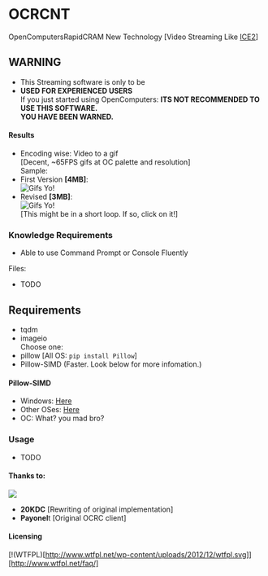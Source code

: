 # OCRCNT
OpenComputersRapidCRAM New Technology [Video Streaming Like [ICE2](https://github.com/ChenThread/ice2)]

## WARNING
- This Streaming software is only to be
- **USED FOR EXPERIENCED USERS**  
If you just started using OpenComputers:
**ITS NOT RECOMMENDED TO USE THIS SOFTWARE.**  
**YOU HAVE BEEN WARNED.**  

#### Results
- Encoding wise: Video to a gif  
[Decent, ~65FPS gifs at OC palette and resolution]  
Sample:  
- First Version **[4MB]**:  
![Gifs Yo!](https://i.imgur.com/VmRIlZz.gif)  
- Revised **[3MB]**:  
![Gifs Yo!](https://i.imgur.com/JalHenp.gif)   
[This might be in a short loop. If so, click on it!]  



### Knowledge Requirements
- Able to use Command Prompt or Console Fluently

Files:
- TODO

## Requirements
- tqdm
- imageio  
Choose one:
- pillow [All OS: `pip install Pillow`]
- Pillow-SIMD (Faster. Look below for more infomation.)
#### Pillow-SIMD
- Windows: [Here](https://www.lfd.uci.edu/~gohlke/pythonlibs/#pillow-simd)
- Other OSes: [Here](https://github.com/uploadcare/pillow-simd)
- OC: What? you mad bro?
### Usage
- TODO

#### Thanks to:  
![](https://i.imgur.com/nciW9k0.png)
- **20KDC** [Rewriting of original implementation]
- **Payonel**t [Original OCRC client]

#### Licensing  
[!(WTFPL)[http://www.wtfpl.net/wp-content/uploads/2012/12/wtfpl.svg]][http://www.wtfpl.net/faq/]

